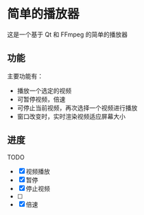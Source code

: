 # 简单的播放器

这是一个基于 Qt 和 FFmpeg 的简单的播放器

## 功能

主要功能有：  
- 播放一个选定的视频
- 可暂停视频，倍速
- 可停止当前视频，再次选择一个视频进行播放
- 窗口改变时，实时渲染视频适应屏幕大小

## 进度

TODO
- [x] 视频播放
- [x] 暂停
- [x] 停止视频
- [ ] 
- [x] 倍速